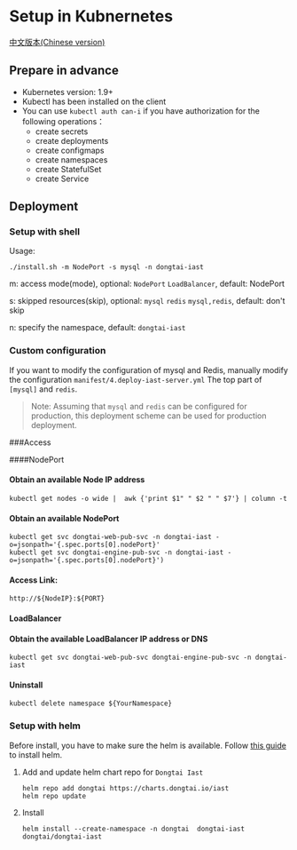 # Setup in Kubnernetes

[中文版本(Chinese version)](README.ZH-CN.MD)

## Prepare in advance

- Kubernetes version: 1.9+
- Kubectl has been installed on the client
- You can use `kubectl auth can-i` if you have authorization for the following operations：
    - create secrets
    - create deployments
    - create configmaps
    - create namespaces
    - create StatefulSet
    - create Service

## Deployment

### Setup with shell

Usage:  
```
./install.sh -m NodePort -s mysql -n dongtai-iast
```

m: access mode(mode), optional: `NodePort` `LoadBalancer`, default: NodePort

s: skipped resources(skip), optional: `mysql` `redis`  `mysql,redis`, default: don't skip

n: specify the namespace, default: `dongtai-iast`

### Custom configuration

If you want to modify the configuration of mysql and Redis, manually modify the configuration `manifest/4.deploy-iast-server.yml` The top part of `[mysql]` and `redis`.

> Note: Assuming that `mysql` and `redis` can be configured for production, this deployment scheme can be used for production deployment.

###Access

####NodePort 

#### Obtain an available Node IP address

```shell script
kubectl get nodes -o wide |  awk {'print $1" " $2 " " $7'} | column -t
```

#### Obtain an available NodePort

```shell script
kubectl get svc dongtai-web-pub-svc -n dongtai-iast -o=jsonpath='{.spec.ports[0].nodePort}'
kubectl get svc dongtai-engine-pub-svc -n dongtai-iast -o=jsonpath='{.spec.ports[0].nodePort}')
```

#### Access Link:

```shell script
http://${NodeIP}:${PORT}
```

#### LoadBalancer

#### Obtain the available LoadBalancer IP address or DNS

```shell script
kubectl get svc dongtai-web-pub-svc dongtai-engine-pub-svc -n dongtai-iast
```

#### Uninstall

```shell script
kubectl delete namespace ${YourNamespace}
```

### Setup with helm

Before install, you have to make sure the helm is available. Follow [this guide](https://helm.sh/docs/intro/install/) to install helm.

1. Add and update helm chart repo for `Dongtai Iast`

   ```
   helm repo add dongtai https://charts.dongtai.io/iast
   helm repo update
   ```

2. Install

   ```
   helm install --create-namespace -n dongtai  dongtai-iast dongtai/dongtai-iast
   ```

